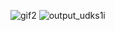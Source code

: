 ![gif2](https://cloud.githubusercontent.com/assets/5378604/22633480/b0e26c5a-ebd6-11e6-9186-6674ccee271a.gif)
![output_udks1i](https://cloud.githubusercontent.com/assets/5378604/22623156/1cec1a5e-eb05-11e6-9a1e-946ff4ea3bd9.gif)

